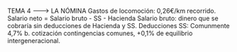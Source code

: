 TEMA 4 ---> LA NÓMINA
Gastos de locomoción: 0,26€/km recorrido.
Salario neto = Salario bruto - SS - Hacienda
Salario bruto: dinero que se cobraría sin deducciones de Hacienda y SS.
Deducciones SS: Comunmente 4,7% b. cotización contingencias comunes, +0,1% de equilibrio intergeneracional.